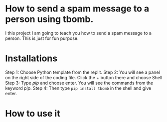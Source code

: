 # How to send a spam message to a person using tbomb.

I this project I am going to teach you how to send a spam message to a person.
This is just for fun purpose. 

# Installations

Step 1: Choose Python template from the replit.
Step 2: You will see a panel on the right side of the coding file. Click the *+* button there and choose Shell
Step 3: Type _pip_ and choose enter. You will see the commands from the keyword _pip_.
Step 4: Then type ```pip install tbomb``` in the shell and give enter.

# How to use it

```tbomb
```


```In Enter Choice: (type 1)
```

```Type the country code
```


```Type the number
```

```Enter any number (Max: 500)
```

```Enter the delay time in seconds
```

```Enter any number of thread (Recommended: based on the count of number u send the spam message)
```

```You will see small information and give enter then u will see how much it send and much failed
```

```After it finishes it will exit back
```

```Done
```
